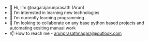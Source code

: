 - 👋 Hi, I’m @nagarajarunprasath (Arun)
- 👀 I’m interested in learning new technologies
- 🌱 I’m currently learning programming
- 💞️ I’m looking to collaborate on any base python based projects and automating exsiting manual work
- 📫 How to reach me - arunprasathnagaraj@outlook.com

<!---
nagarajarunprasath/nagarajarunprasath is a ✨ special ✨ repository because its `README.md` (this file) appears on your GitHub profile.
You can click the Preview link to take a look at your changes.
--->
